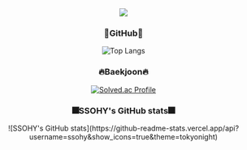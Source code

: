 <div align=center>
  
  <img src="https://capsule-render.vercel.app/api?type=wave&color=auto&height=300&section=header&text=SSOHY&fontSize=90" />
  <br>
  <h3>🌵GitHub🌵</h3>
  
  ![Top Langs](https://github-readme-stats.vercel.app/api/top-langs/?username=ssohy&layout=compact)
  
  <h3>🔥Baekjoon🔥</h3>
  
  [![Solved.ac Profile](http://mazassumnida.wtf/api/v2/generate_badge?boj=jshpqpw)](https://solved.ac/jshpqpw/)
  
  <h3>🎆SSOHY's GitHub stats🎆</h3>
  ![SSOHY's GitHub stats](https://github-readme-stats.vercel.app/api?username=ssohy&show_icons=true&theme=tokyonight) 

</div>
